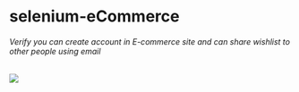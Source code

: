 # selenium-eCommerce

###### Verify you can create account in E-commerce site and can share wishlist to other people using email
<img src="/document/Verify you can create account in E-commerce site and can share wishlist.gif?raw=true">
